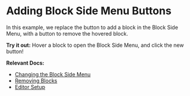 # Adding Block Side Menu Buttons

In this example, we replace the button to add a block in the Block Side Menu, with a button to remove the hovered block.

**Try it out:** Hover a block to open the Block Side Menu, and click the new button!

**Relevant Docs:**

- [Changing the Block Side Menu](/docs/react/components/side-menu)
- [Removing Blocks](/docs/reference/editor/manipulating-content)
- [Editor Setup](/docs/getting-started/editor-setup)
